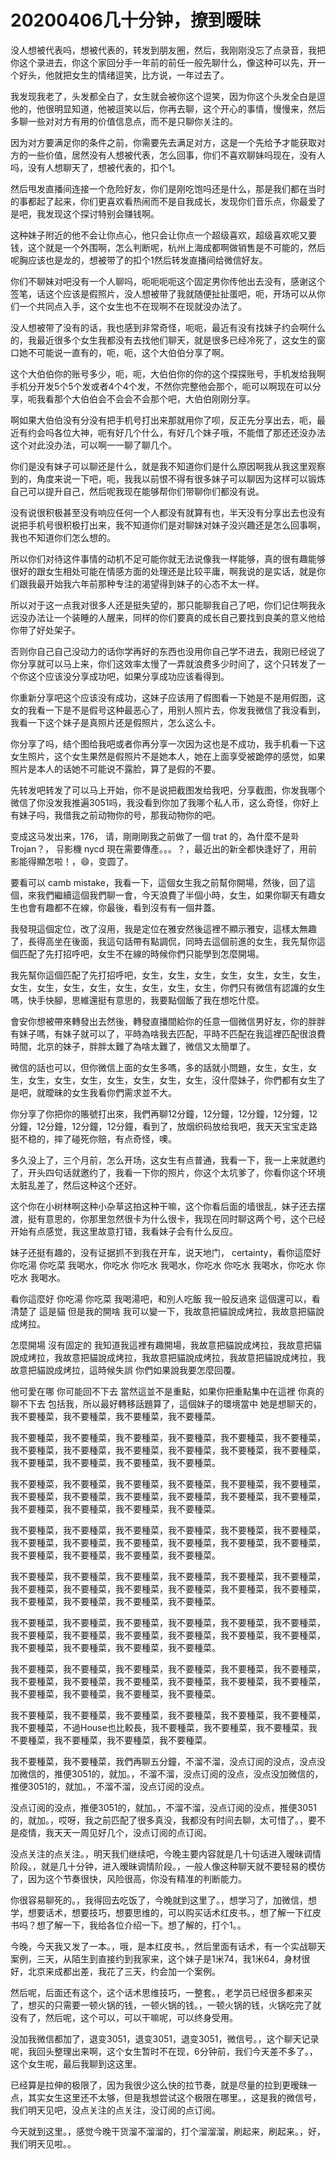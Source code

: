 # 20200406几十分钟，撩到暧昧

没人想被代表吗，想被代表的，转发到朋友圈，然后，我刚刚没忘了点录音，我把你这个录进去，你这个家回分手一年前的前任一般先聊什么，像这种可以先，开一个好头，他就把女生的情绪逗笑，比方说，一年过去了。

我发现我老了，头发都全白了，女生就会被你这个逗笑，因为你这个头发全白是逗他的，他很明显知道，他被逗笑以后，你再去聊，这个开心的事情，慢慢来，然后多聊一些对对方有用的价值信息点，而不是只聊你关注的。

因为对方要满足你的条件之前，你需要先去满足对方，这是一个先给予才能获取对方的一些价值，居然没有人想被代表，怎么回事，你们不喜欢聊妹吗现在，没有人吗，没有人想聊天了，想被代表的，扣个1。

然后甩发直播间连接一个危险好友，你们是刚吃饱吗还是什么，那是我们都在当时的事都起了起来，你们更喜欢看热闹而不是自我成长，发现你们音乐点，你最爱了是吧，我发现这个探讨特别会赚钱啊。

这种妹子附近的他不会让你点心，他只会让你点一个超级喜欢，超级喜欢呢又要钱，这个就是一个外围啊，怎么判断呢，杭州上海成都啊做销售是不可能的，然后呢胸应该也是龙的，想被带了的扣个1然后转发直播间给微信好友。

你们不聊妹对吧没有一个人聊吗，呃呃呃呃这个固定男你传他出去没有，感谢这个签笔，话这个应该是假照片，没人想被带了我就随便扯扯蛋吧，呃，开场可以从你们一个共同点入手，这个女生也不在现啊不在现就没办法了。

没人想被带了没有的话，我也感到非常奇怪，呃呃，最近有没有找妹子约会啊什么的，我最近很多个女生我都没有去找他们聊天，就是很多已经冷死了，这女生的窗口她不可能说一直有的，呃，呃，这个大伯伯分享了啊。

这个大伯伯你的账号多少，呃，呃，大伯伯你的你的这个探探账号，手机发给我啊手机分开发5个5个发或者4个4个发，不然你完整他会那个，呃可以啊现在可以分享，呃我看那个大伯伯会不会会不会那个吧，大伯伯刚刚分享。

啊如果大伯伯没有分没有把手机号打出来那就用你了呗，反正先分享出去，呃，最近有约会吗各位大神，呃有好几个什么，有好几个妹子哦，不能借了那还还没办法这个对此没办法，可以啊一一聊了聊几个。

你们是没有妹子可以聊还是什么，就是我不知道你们是什么原因啊我从我这里观察到的，角度来说一下吧，呃，我我以前恨不得有很多妹子可以聊因为这样可以锻炼自己可以提升自己，然后呢我现在能够帮你们带聊你们都没有说。

没有说很积极甚至没有响应任何一个人都没有就算有也，半天没有分享出去也没有说把手机号很积极打出来，我不知道你们是对聊妹对妹子没兴趣还是怎么回事啊，我也不知道你们怎么想的。

所以你们对待这件事情的动机不足可能你就无法说像我一样能够，真的很有趣能够很好的跟女生相处可能在情感方面的处理还是比较平庸，啊我说的是实话，就是你们跟我最开始我六年前那种专注的渴望得到妹子的心态不太一样。

所以对于这一点我对很多人还是挺失望的，那只能聊我自己了吧，你们记住啊我永远没办法让一个装睡的人醒来，同样的你们要真的成长自己要找到良美的意义他给你带了好处架子。

否则你自己自己没动力的话你学再好的东西也没用你自己学不进去，我刚已经说了你分享就可以马上来，你们这效率太慢了一弄就浪费多少时间了，这个只转发了一个你这个应该没分享成功吧，如果分享成功应该看得到。

你重新分享吧这个应该没有成功，这妹子应该用了假图看一下她是不是用假图，这女的我看一下是不是假号这种最恶心了，用别人照片去，你发我微信了我没看到，我看一下这个妹子是真照片还是假照片，怎么这么卡。

你分享了吗，结个图给我吧或者你再分享一次因为这也是不成功，我手机看一下这女生照片，这个女生果然是假照片不是她本人，她在上面享受被跪停的感觉，如果照片是本人的话她不可能说不露脸，算了是假的不要。

先转发吧转发了可以马上开始，你不是说把截图发给我吧，分享截图，你发我哪个微信了你没发我推遍3051吗，我没看到你加了我哪个私人币，这么奇怪，你好上有妹子吗，我借我之前动物你的号，那我动物你的吧。

变成这马发出来，176， 请，剛剛剛我之前做了一個 trat 的，為什麼不是화 Trojan？， 뮤影機 nycd 現在需要傳產。。。？，最近出的新全都快逢好了，用前影能得顯怎啦！，😄，变圆了。

要看可以 camb mistake，我看一下，這個女生我之前幫你開場，然後，回了這個，來我們繼續這個我們聊一會，今天浪費了半個小時，女生，如果你聊天有趣女生也會有趣都不在線，你最後，看到沒有有一個井蓋。

我發現這個定位，改了沒用，我是定位在雅安然後這裡不顯示雅安，這樣太無趣了，長得高坐在後面，我這句話帶有點調侃，同時去這個前進的女生，我先幫你這個匹配了先打招呼吧，女生不在線的時候你們只能學到怎麼開場。

我先幫你這個匹配了先打招呼吧，女生，女生，女生，女生，女生，女生，女生，女生，女生，女生，女生，女生，女生，女生，女生，你們只有微信有認識的女生嗎，快手快腳，思維還挺有意思的，我要點個飯了我在想吃什麼。

會安你想被帶來轉發出去然後，轉發直播間給你的任意一個微信男好友，你的胖胖有妹子嗎，有妹子就可以了，平時為啥我去匹配，平時不匹配在我這裡匹配很浪費時間，北京的妹子，胖胖太難了為啥太難了，微信又太簡單了。

微信的話也可以，但你微信上面的女生多嗎，多的話就小問題，女生，女生，女生，女生，女生，女生，女生，女生，女生，女生，沒什麼妹子，你們都有女生了是吧，就曖昧的女生我看你們需求並不大。

你分享了你把你的賬號打出來，我們再聊12分鐘，12分鐘，12分鐘，12分鐘，12分鐘，12分鐘，12分鐘，12分鐘，看到了，放烟织码放给我吧，我天天宝宝走路挺不稳的，摔了碰死你赔，有点奇怪，噢。

多久没上了，三个月前，怎么开场，这女生有点普通，我看一下，我一上来就邀约了，开头四句话就邀约了，我看一下你的照片，你这个太坑爹了，你看你这个环境太脏乱差了，然后这种这个还好。

这个你在小树林啊这种小杂草这拍这种干嘛，这个你看后面的墙很乱，妹子还去摆渡，挺有意思的，你那里忽然很卡为什么很卡，我现在同时聊这两个号，这个已经开始有点感觉，我这里故意打错，我看妹子会有什么反应。

妹子还挺有趣的，没有证据抓不到我在开车，说天地门， certainty，看你這麼好 你吃湯 你吃菜 我喝水，你吃水 你吃水 我喝水，你吃水 你吃水 我喝水，你吃水 你吃水 我喝水。

看你這麼好 你吃湯 你吃菜 我喝湯吧，和別人吃飯 我一般反過來 這個還可以，看清楚了 這是貓 但是我的開啥 我可以變一下，我故意把貓說成烤拉，我故意把貓說成烤拉。

怎麼開場 沒有固定的 我知道我這裡有趣開場，我故意把貓說成烤拉，我故意把貓說成烤拉，我故意把貓說成烤拉，我故意把貓說成烤拉，我故意把貓說成烤拉，我故意把貓說成烤拉，這時候失誤 你們如果說我要怎麼回覆。

他可愛在哪 你可能回不下去 當然這並不是重點，如果你把重點集中在這裡 你真的聊不下去 包括我，所以最好轉移話題算了，這個妹子的環境當中 她是想聊天的，我不要種菜，我不要種菜，我不要種菜，我不要種菜。

我不要種菜，我不要種菜，我不要種菜，我不要種菜，我不要種菜，我不要種菜，我不要種菜，我不要種菜，我不要種菜，我不要種菜，我不要種菜，我不要種菜，我不要種菜，我不要種菜，我不要種菜，我不要種菜。

我不要種菜，我不要種菜，我不要種菜，我不要種菜，我不要種菜，我不要種菜，我不要種菜，我不要種菜，我不要種菜，我不要種菜，我不要種菜，我不要種菜，我不要種菜，我不要種菜，我不要種菜，我不要種菜。

我不要種菜，我不要種菜，我不要種菜，我不要種菜，我不要種菜，我不要種菜，我不要種菜，我不要種菜，我不要種菜，我不要種菜，我不要種菜，我不要種菜，我不要種菜，我不要種菜，我不要種菜，我不要種菜。

我不要種菜，我不要種菜，我不要種菜，我不要種菜，我不要種菜，我不要種菜，我不要種菜，我不要種菜，我不要種菜，我不要種菜，我不要種菜，我不要種菜，我不要種菜，我不要種菜，我不要種菜，我不要種菜。

我不要種菜，我不要種菜，我不要種菜，我不要種菜，我不要種菜，我不要種菜，我不要種菜，我不要種菜，我不要種菜，我不要種菜，我不要種菜，我不要種菜，我不要種菜，我不要種菜，我不要種菜，我不要種菜。

我不要種菜，我不要種菜，我不要種菜，我不要種菜，我不要種菜，我不要種菜，我不要種菜，我不要種菜，我不要種菜，我不要種菜，我不要種菜，我不要種菜，我不要種菜，我不要種菜，我不要種菜，我不要種菜。

我不要種菜，我不要種菜，我不要種菜，我不要種菜，我不要種菜，我不要種菜，我不要種菜，不過House也比較長，我不要種菜，我不要種菜，我不要種菜，我不要種菜，我不要種菜，我不要種菜，我不要種菜。

我不要種菜，我不要種菜，我們再聊五分鐘，不溜不溜，没点订阅的没点，没点没加微信的，推便3051的，就加。，不溜不溜，没点订阅的没点，没点没加微信的，推便3051的，就加。，不溜不溜，没点订阅的没点。

没点订阅的没点，推便3051的，就加。，不溜不溜，没点订阅的没点，推便3051的，就加。，哎呀，我之前匹配了很多真没，我都没有时间去聊，太可惜了。，要不是疫情，我天天一周见好几个，没点订阅的点订阅。

没点关注的点关注。，明天我们继续吧，今晚主要内容就是几十句话进入暧昧调情阶段。，就是几十分钟，进入暧昧调情阶段。，一般人像这种聊天就不要轻易的模仿了，因为这个节奏很快，风险很高，你没有精准的判断能力。

你很容易聊死的。，我得回去吃饭了，今晚就到这里了。，想学习了，加微信，想学，想要话术，想要技巧，想要思维的，可以购买话术红皮书。，想了解一下红皮书吗？想了解一下，我给各位介绍一下。想了解的，打个1。。

今晚，今天我又发了一本。，哦，是本红皮书。，然后里面有话术，有一个实战聊天案例，三天，从陌生到直接约到我家来，这个妹子是1米74，我1米64，身材很好，北京来成都出差，我花了三天，约会加一个案例。

然后呢，后面还有这个，这个话术思维技巧，一整套。，老学员已经很多都来买了，想买的只需要一顿火锅的钱，一顿火锅的钱。，一顿火锅的钱，火锅吃完了就没有了，然后呢，这个可以，可以干嘛呢，可以终身受用。

没加我微信都加了，退变3051，退变3051，退变3051，微信号。，这个聊天记录呢，我回头整理出来啊，这个女生暂时不在现，6分钟前，我们今天差不多了。，这个女生呢，最后我聊到这这里。

已经算是拉伸的极限了，因为我很少这么快的拉节奏，就是尽量的拉到更暧昧一点，其实女生这里还不太够，但是我想尝试这个极限在哪里。，这是我的微信号，我们明天见吧，没点关注的点关注，没订阅的点订阅。

今天就到这里。，感觉今晚干货溜不溜溜的，打个溜溜溜，刷起来，刷起来。，好，我们明天见啦。。